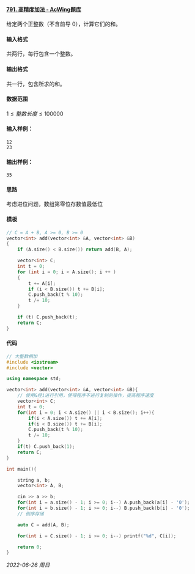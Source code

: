 #### [791. 高精度加法 - AcWing题库](https://www.acwing.com/problem/content/793/)

给定两个正整数（不含前导 $0$），计算它们的和。

#### 输入格式

共两行，每行包含一个整数。

#### 输出格式

共一行，包含所求的和。

#### 数据范围

$1≤整数长度≤100000$

#### 输入样例：

```
12
23
```

#### 输出样例：

```
35
```

#### 思路

考虑进位问题，数组第零位存数值最低位

#### 模板

```cpp
// C = A + B, A >= 0, B >= 0
vector<int> add(vector<int> &A, vector<int> &B)
{
    if (A.size() < B.size()) return add(B, A);

    vector<int> C;
    int t = 0;
    for (int i = 0; i < A.size(); i ++ )
    {
        t += A[i];
        if (i < B.size()) t += B[i];
        C.push_back(t % 10);
        t /= 10;
    }

    if (t) C.push_back(t);
    return C;
}
```

#### 代码

```cpp
// 大整数相加
#include <iostream>
#include <vector>

using namespace std;

vector<int> add(vector<int> &A, vector<int> &B){
    // 使用&经i进行引用，使得程序不进行复制的操作，提高程序速度
    vector<int> C;
    int t = 0;
    for(int i = 0; i < A.size() || i < B.size(); i++){
        if(i < A.size()) t += A[i]; 
        if(i < B.size()) t += B[i];
        C.push_back(t % 10);
        t /= 10;
    }
    if(t) C.push_back(1);
    return C;
}

int main(){

    string a, b;
    vector<int> A, B;

    cin >> a >> b;
    for(int i = a.size() - 1; i >= 0; i--) A.push_back(a[i] - '0');
    for(int i = b.size() - 1; i >= 0; i--) B.push_back(b[i] - '0');
    // 倒序存储

    auto C = add(A, B);

    for(int i = C.size() - 1; i >= 0; i--) printf("%d", C[i]);

    return 0;
}
```


*2022-06-26 周日*